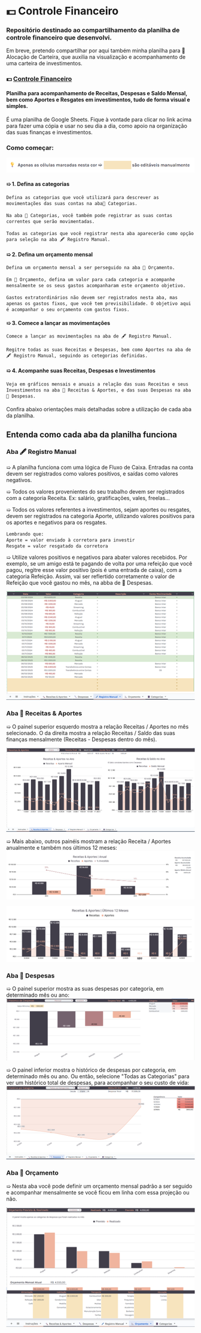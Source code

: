 # 💵 Controle Financeiro
### Repositório destinado ao compartilhamento da planilha de controle financeiro que desenvolvi.
Em breve, pretendo compartilhar por aqui também minha planilha para 🏰 Alocação de Carteira, que auxilia na visualização e acompanhamento de uma carteira de investimentos.

### 💵 [Controle Financeiro](https://docs.google.com/spreadsheets/d/1TmSb_tLtEbiT6hjnSSyqmya5RT-hz97dbnttdzspeLw/copy?usp=drive_link)

#### Planilha para acompanhamento de Receitas, Despesas e Saldo Mensal, bem como Aportes e Resgates em investimentos, tudo de forma visual e simples.

É uma planilha de Google Sheets. Fique à vontade para clicar no link acima para fazer uma cópia e usar no seu dia a dia, como apoio na organização das suas finanças e investimentos.	

####

### Como começar: 														
![Imagem não carregada](images/instrucao_01.png)

#### ➯ 1. Defina as categorias 
    Defina as categorias que você utilizará para descrever as movimentações das suas contas na aba📓 Categorias.

    Na aba 📓 Categorias, você também pode registrar as suas contas correntes que serão movimentadas.

    Todas as categorias que você registrar nesta aba aparecerão como opção para seleção na aba 🖋️ Registro Manual.
#### ➯ 2. Defina um orçamento mensal 
    Defina um orçamento mensal a ser perseguido na aba 📐 Orçamento.

    Em 📐 Orçamento, defina um valor para cada categoria e acompanhe mensalmente se os seus gastos acompanharam este orçamento objetivo.

    Gastos extratordinários não devem ser registrados nesta aba, mas apenas os gastos fixos, que você tem previsibilidade. O objetivo aqui é acompanhar o seu orçamento com gastos fixos.
#### ➯ 3. Comece a lançar as movimentações
    Comece a lançar as movimentações na aba de 🖋️ Registro Manual.

    Regitre todas as suas Receitas e Despesas, bem como Aportes na aba de 🖋️ Registro Manual, seguindo as cetegorias definidas.	

#### ➯ 4. Acompanhe suas Receitas, Despesas e Investimentos
    Veja em gráficos mensais e anuais a relação das suas Receitas e seus Investimentos na aba 🔨 Receitas & Aportes, e das suas Despesas na aba 🔪 Despesas.
  				
####
Confira abaixo orientações mais detalhadas sobre a utilização de cada aba da planilha.

## Entenda como cada aba da planilha funciona
### Aba 🖋️ Registro Manual						
➯ A planilha funciona com uma lógica de Fluxo de Caixa. Entradas na conta devem ser registrados como valores positivos, e saídas como valores negativos.

➯ Todos os valores provenientes do seu trabalho devem ser registrados com a categoria Receita. Ex: salário, gratificações, vales, freelas...

➯ Todos os valores referentes a investimentos, sejam aportes ou resgates, devem ser registrados na categoria Aporte, utilizando valores positivos para os aportes e negativos para os resgates.

    Lembrando que:
    Aporte = valor enviado à corretora para investir
    Resgate = valor resgatado da corretora

➯ Utilize valores positivos e negativos para abater valores recebidos. Por exemplo, se um amigo está te pagando de volta por uma refeição que você pagou, regitre esse valor positivo (pois é uma entrada de caixa), com a categoria Refeição. Assim, vai ser reflertido corretamente o valor de Refeição que você gastou no mês, na abba de 🔪 Despesas.

![Imagem não carregada](images/registro_manual.png)

### Aba 🔨 Receitas & Aportes						
➯ O painel superior esquerdo mostra a relação Receitas / Aportes no mês selecionado. O da direita mostra a relação Receitas / Saldo das suas finanças mensalmente (Receitas - Despesas dentro do mês).	

![Imagem não carregada](images/receitas_e_aportes.png)

➯ Mais abaixo, outros painéis mostram a relação Receita / Aportes anualmente e também nos últimos 12 meses:
![Imagem não carregada](images/receitas_e_aportes_anual.png)

![Imagem não carregada](images/receitas_e_aportes_12_meses.png)

### Aba 🔪 Despesas						
➯ O painel superior mostra as suas despesas por categoria, em determinado mês ou ano:
![Imagem não carregada](images/historico_de_despesas.png)

➯ O painel inferior mostra o histórico de despesas por categoria, em determinado mês ou ano. Ou então, selecione "Todas as Categorias" para ver um histórico total de despesas, para acompanhar o seu custo de vida:
![Imagem não carregada](images/despesas_por_categoria.png)
						
### Aba 📐 Orçamento						
➯ Nesta aba você pode definir um orçamento mensal padrão a ser seguido e acompanhar mensalmente se você ficou em linha com essa projeção ou não.

![Imagem não carregada](images/orcamento.png)
						
						
						
															
														
														
														
														
														